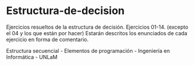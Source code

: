 # Estructura-de-decision

Ejercicios resueltos de la estructura de decisión. Ejercicios 01-14. (excepto el 04 y los que están por hacer)
Estarán descritos los enunciados de cada ejercicio en forma de comentario.

Estructura secuencial - Elementos de programación - Ingeniería en Informática - UNLaM
